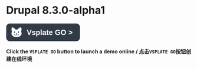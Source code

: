 # Drupal 8.3.0-alpha1

<a href="https://www.vsplate.com/?docker-compose=https://github.com/vsplate/dcenvs/drupal/8.3.0-alpha1"><img alt="VSPLATE GO" src="https://raw.githubusercontent.com/vsplate/images/master/vsgo_btn.png" width="200px"></a>

**Click the `VSPLATE GO` button to launch a demo online / 点击`VSPLATE GO`按钮创建在线环境**